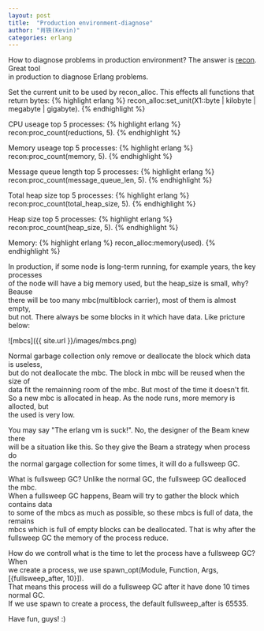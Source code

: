 ```yaml
---
layout: post
title:  "Production environment-diagnose"
author: "肖铁(Kevin)"
categories: erlang
---
```


How to diagnose problems in production environment? The answer is [recon](https://github.com/ferd/recon). Great tool  
 in production to diagnose Erlang problems.  


Set the current unit to be used by recon_alloc. This effects all functions that return bytes:
{% highlight erlang %}
recon_alloc:set_unit(X1::byte | kilobyte | megabyte | gigabyte).
{% endhighlight %}


CPU useage top 5 processes:
{% highlight erlang %}
recon:proc_count(reductions, 5).
{% endhighlight %}


Memory useage top 5 processes:
{% highlight erlang %}
recon:proc_count(memory, 5).
{% endhighlight %}


Message queue length top 5 processes:
{% highlight erlang %}
recon:proc_count(message_queue_len, 5).
{% endhighlight %}


Total heap size top 5 processes:
{% highlight erlang %}
recon:proc_count(total_heap_size, 5).
{% endhighlight %}


Heap size top 5 processes:
{% highlight erlang %}
recon:proc_count(heap_size, 5).
{% endhighlight %}


Memory:
{% highlight erlang %}
recon_alloc:memory(used).
{% endhighlight %}


In production, if some node is long-term running, for example years, the key processes  
 of the node will have a big memory used, but the heap_size is small, why? Beause  
 there will be too many mbc(multiblock carrier), most of them is almost empty,  
 but not. There always be some blocks in it which have data. Like pricture below:  


![mbcs]({{ site.url }}/images/mbcs.png)


Normal garbage collection only remove or deallocate the block which data is useless,  
 but do not deallocate the mbc. The block in mbc will be reused when the size of  
 data fit the remainning room of the mbc. But most of the time it doesn't fit.  
So a new mbc is allocated in heap. As the node runs, more memory is allocted, but  
 the used is very low.


You may say "The erlang vm is suck!". No, the designer of the Beam knew there  
 will be a situation like this. So they give the Beam a strategy when process do  
 the normal gargage collection for some times, it will do a fullsweep GC.  


What is fullsweep GC? Unlike the normal GC, the fullsweep GC dealloced the mbc.  
When a fullsweep GC happens, Beam will try to gather the block which contains data  
 to some of the mbcs as much as possible, so these mbcs is full of data, the remains  
 mbcs which is full of empty blocks can be deallocated. That is why after the  
 fullsweep GC the memory of the process reduce.  


How do we controll what is the time to let the process have a fullsweep GC? When  
we create a process, we use spawn_opt(Module, Function, Args, [{fullsweep_after, 10}]).  
That means this process will do a fullsweep GC after it have done 10 times normal GC.  
If we use spawn to create a process, the default fullsweep_after is 65535.  


Have fun, guys! :)